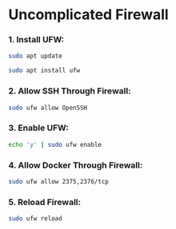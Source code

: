 # Uncomplicated Firewall

### 1. **Install UFW**:
```bash
sudo apt update
```
```bash
sudo apt install ufw
```

### 2. **Allow SSH Through Firewall**:
```bash
sudo ufw allow OpenSSH
```

### 3. **Enable UFW**:
```bash
echo 'y' | sudo ufw enable
```

### 4. **Allow Docker Through Firewall**:
```bash
sudo ufw allow 2375,2376/tcp
```

### 5. **Reload Firewall**:
```bash
sudo ufw reload
```
